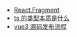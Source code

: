 * [React.Fragment](https://www.jianshu.com/p/0c486b8f8b65)
* [ts 的类型本质是什么](https://mp.weixin.qq.com/s/0TfEtcNuASz1R_epelyexw)
* [vue3 源码发布流程](https://juejin.cn/post/6997943192851054606)
